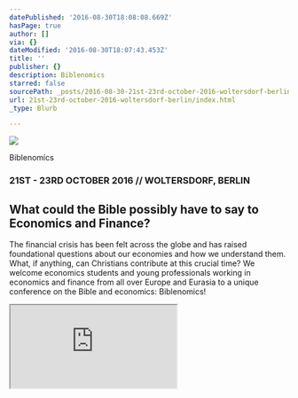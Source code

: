 ```yaml
---
datePublished: '2016-08-30T18:08:08.669Z'
hasPage: true
author: []
via: {}
dateModified: '2016-08-30T18:07:43.453Z'
title: ''
publisher: {}
description: Biblenomics
starred: false
sourcePath: _posts/2016-08-30-21st-23rd-october-2016-woltersdorf-berlin.md
url: 21st-23rd-october-2016-woltersdorf-berlin/index.html
_type: Blurb

---
```

![](https://the-grid-user-content.s3-us-west-2.amazonaws.com/45f3cbe7-c403-4535-9e58-7b19e4b2a0a3.jpg)

Biblenomics

### **21ST - 23RD OCTOBER 2016 // WOLTERSDORF, BERLIN**

## **What could the Bible possibly have to say to Economics and Finance?**

The financial crisis has been felt across the globe and has raised foundational questions about our economies and how we understand them. What, if anything, can Christians contribute at this crucial time? We welcome economics students and young professionals working in economics and finance from all over Europe and Eurasia to a unique conference on the Bible and economics: Biblenomics!

<iframe src="https://the-grid.github.io/ed-userhtml/?g=eJzLKCkpKLbS1y_LzE3N10vOz9U3NDY2M7WwMLIAAIQkCGQ" style=""></iframe>